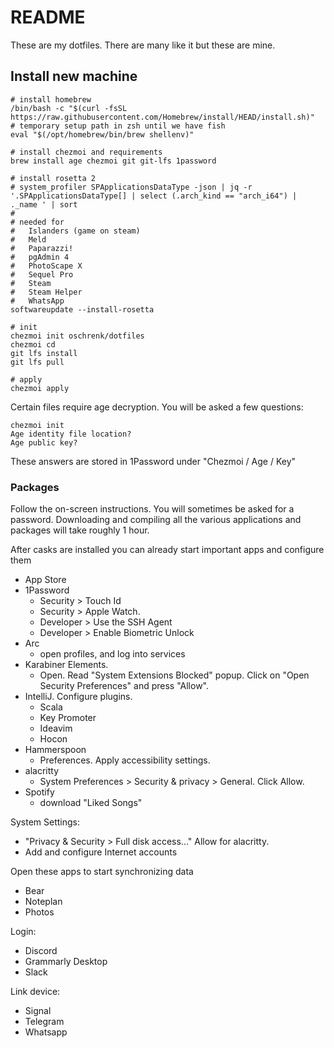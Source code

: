 # README #

These are my dotfiles. There are many like it but these are mine.

## Install new machine

```
# install homebrew
/bin/bash -c "$(curl -fsSL https://raw.githubusercontent.com/Homebrew/install/HEAD/install.sh)"
# temporary setup path in zsh until we have fish
eval "$(/opt/homebrew/bin/brew shellenv)"

# install chezmoi and requirements
brew install age chezmoi git git-lfs 1password

# install rosetta 2
# system_profiler SPApplicationsDataType -json | jq -r '.SPApplicationsDataType[] | select (.arch_kind == "arch_i64") | ._name ' | sort
#
# needed for
#   Islanders (game on steam)
#   Meld
#   Paparazzi!
#   pgAdmin 4
#   PhotoScape X
#   Sequel Pro
#   Steam
#   Steam Helper
#   WhatsApp
softwareupdate --install-rosetta

# init
chezmoi init oschrenk/dotfiles
chezmoi cd
git lfs install
git lfs pull

# apply
chezmoi apply
```

Certain files require age decryption. You will be asked a few questions:

```
chezmoi init
Age identity file location?
Age public key?
```

These answers are stored in 1Password under "Chezmoi / Age / Key"

### Packages

Follow the on-screen instructions. You will sometimes be asked for a password.
Downloading and compiling all the various applications and packages will take roughly 1 hour.

After casks are installed you can already start important apps and configure them

- App Store
- 1Password
  - Security > Touch Id
  - Security > Apple Watch.
  - Developer > Use the SSH Agent
  - Developer > Enable Biometric Unlock
- Arc
  - open profiles, and log into services
- Karabiner Elements.
  - Open. Read "System Extensions Blocked" popup. Click on "Open Security Preferences" and press "Allow".
- IntelliJ. Configure plugins.
  - Scala
  - Key Promoter
  - Ideavim
  - Hocon
- Hammerspoon
  - Preferences. Apply accessibility settings.
- alacritty
  - System Preferences > Security & privacy > General. Click Allow.
- Spotify
  - download "Liked Songs"

System Settings:
- "Privacy & Security > Full disk access..." Allow for alacritty.
- Add and configure Internet accounts

Open these apps to start synchronizing data
- Bear
- Noteplan
- Photos

Login:
- Discord
- Grammarly Desktop
- Slack

Link device:
- Signal
- Telegram
- Whatsapp
